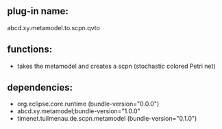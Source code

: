 ## plug-in name:
 abcd.xy.metamodel.to.scpn.qvto

## functions:
- takes the metamodel and creates a scpn (stochastic colored Petri net)

## dependencies:
- org.eclipse.core.runtime (bundle-version="0.0.0")
- abcd.xy.metamodel;bundle-version="1.0.0"
- timenet.tuilmenau.de.scpn.metamodel (bundle-version="0.1.0")
